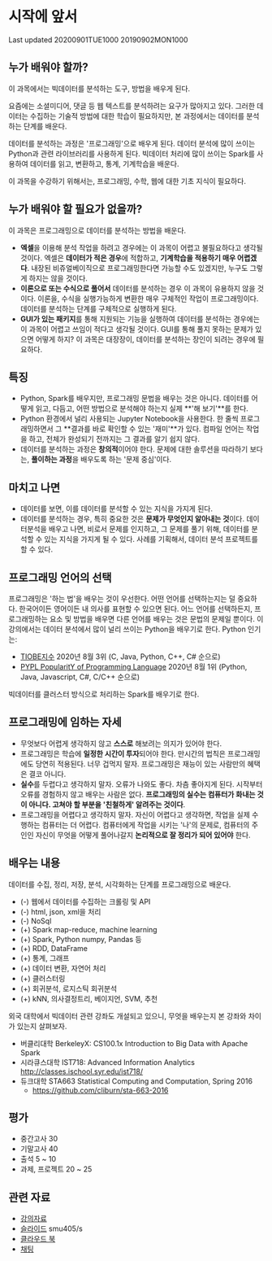 
# 시작에 앞서

Last updated 20200901TUE1000 20190902MON1000

## 누가 배워야 할까?

이 과목에서는 빅데이터를 분석하는 도구, 방법을 배우게 된다.

요즘에는 소셜미디어, 댓글 등 웹 텍스트를 분석하려는 요구가 많아지고 있다.
그러한 데이터는 수집하는 기술적 방법에 대한 학습이 필요하지만, 본 과정에서는 데이터를 분석하는 단계를 배운다.

데이터를 분석하는 과정은 '프로그래밍'으로 배우게 된다.
데이터 분석에 많이 쓰이는 Python과 관련 라이브러리를 사용하게 된다.
빅데이터 처리에 많이 쓰이는 Spark를 사용하여 데이터를 읽고, 변환하고, 통계, 기계학습을 배운다.

이 과목을 수강하기 위해서는, 프로그래밍, 수학, 웹에 대한 기초 지식이 필요하다.

## 누가 배워야 할 필요가 없을까?

이 과목은 프로그래밍으로 데이터를 분석하는 방법을 배운다.
* **엑셀**을 이용해 분석 작업을 하려고 경우에는 이 과목이 어렵고 불필요하다고 생각될 것이다. 엑셀은 **데이터가 적은 경우**에 적합하고, **기계학습을 적용하기 매우 어렵겠다**. 내장된 비쥬얼베이직으로 프로그래밍한다면 가능할 수도 있겠지만, 누구도 그렇게 하지는 않을 것이다.
* **이론으로 또는 수식으로 풀어서** 데이터를 분석하는 경우 이 과목이 유용하지 않을 것이다. 이론을, 수식을 실행가능하게 변환한 매우 구체적인 작업이 프로그래밍이다. 데이터를 분석하는 단계를 구체적으로 실행하게 된다.
* **GUI가 있는 패키지**를 통해 지원되는 기능을 실행하여 데이터를 분석하는 경우에는 이 과목이 어렵고 쓰임이 적다고 생각될 것이다. GUI를 통해 풀지 못하는 문제가 있으면 어떻게 하지? 이 과목은 대장장이, 데이터를 분석하는 장인이 되려는 경우에 필요하다.

## 특징

* Python, Spark를 배우지만, 프로그래밍 문법을 배우는 것은 아니다. 데이터를 어떻게 읽고, 다듬고, 어떤 방법으로 분석해야 하는지 실제 **'해 보기'**를 한다.
* Python 환경에서 널리 사용되는 Jupyter Notebook을 사용한다. 한 줄씩 프로그래밍하면서 그 **결과를 바로 확인할 수 있는 '재미'**가 있다. 컴파일 언어는 작업을 하고, 전체가 완성되기 전까지는 그 결과를 알기 쉽지 않다.
* 데이터를 분석하는 과정은 **창의적**이어야 한다. 문제에 대한 솔루션을 따라하기 보다는, **풀이하는 과정**을 배우도록 하는 '문제 중심'이다.

## 마치고 나면

* 데이터를 보면, 이를 데이터를 분석할 수 있는 지식을 가지게 된다.
* 데이터를 분석하는 경우, 특히 중요한 것은 **문제가 무엇인지 알아내는 것**이다. 데이터분석을 배우고 나면, 비로서 문제를 인지하고, 그 문제를 풀기 위해, 데이터를 분석할 수 있는 지식을 가지게 될 수 있다. 사례를 기획해서, 데이터 분석 프로젝트를 할 수 있다.

## 프로그래밍 언어의 선택

프로그래밍은 '하는 법'을 배우는 것이 우선한다. 어떤 언어를 선택하는지는 덜 중요하다. 한국어이든 영어이든 내 의사를 표현할 수 있으면 된다. 어느 언어를 선택하든지, 프로그래밍하는 요소 및 방법을 배우면 다른 언어를 배우는 것은 문법의 문제일 뿐이다.
이 강의에서는 데이터 분석에서 많이 널리 쓰이는 Python을 배우기로 한다.
Python 인기는:
* [TIOBE지수](https://www.tiobe.com/tiobe-index/) 2020년 8월 3위 (C, Java, Python, C++, C# 순으로)
* [PYPL PopularitY of Programming Language](http://pypl.github.io) 2020년 8월 1위 (Python, Java, Javascript, C#, C/C++ 순으로)

빅데이터를 클러스터 방식으로 처리하는 Spark를 배우기로 한다.

## 프로그래밍에 임하는 자세

* 무엇보다 어렵게 생각하지 않고 **스스로** 해보려는 의지가 있어야 한다.
* 프로그래밍은 학습에 **일정한 시간이 투자**되어야 한다. 만시간의 법칙은 프로그래밍에도 당연히 적용된다. 너무 겁먹지 말자. 프로그래밍은 재능이 있는 사람만의 혜택은 결코 아니다.
* **실수**를 두렵다고 생각하지 말자. 오류가 나와도 좋다. 차츰 좋아지게 된다. 시작부터 오류를 경험하지 않고 배우는 사람은 없다. **프로그래밍의 실수는 컴퓨터가 화내는 것이 아니다. 고쳐야 할 부분을 '친철하게' 알려주는 것이다**.
* 프로그래밍을 어렵다고 생각하지 말자. 자신이 어렵다고 생각하면, 작업을 실제 수행하는 컴퓨터는 더 어렵다. 컴퓨터에게 작업을 시키는 '나'의 문제로, 컴퓨터의 주인인 자신이 무엇을 어떻게 풀어나갈지 **논리적으로 잘 정리가 되어 있어야** 한다.

## 배우는 내용

데이터를 수집, 정리, 저장, 분석, 시각화하는 단계를 프로그래밍으로 배운다.

* (-) 웹에서 데이터를 수집하는 크롤링 및 API
* (-) html, json, xml을 처리
* (-) NoSql
* (+) Spark map-reduce, machine learning
* (+) Spark, Python numpy, Pandas 등
* (+) RDD, DataFrame
* (+) 통계, 그래프
* (+) 데이터 변환, 자연어 처리
* (+) 클러스터링
* (+) 회귀분석, 로지스틱 회귀분석
* (+) kNN, 의사결정트리, 베이지언, SVM, 추천

외국 대학에서 빅데이터 관련 강좌도 개설되고 있으니, 무엇을 배우는지 본 강좌와 차이가 있는지 살펴보자.
* 버클리대학 BerkeleyX: CS100.1x Introduction to Big Data with Apache Spark
* 시라큐스대학 IST718: Advanced Information Analytics http://classes.ischool.syr.edu/ist718/
* 듀크대학 STA663 Statistical Computing and Computation, Spring 2016
    * https://github.com/cliburn/sta-663-2016


## 평가

* 중간고사 30
* 기말고사 40
* 출석 5 ~ 10
* 과제, 프로젝트 20 ~ 25

## 관련 자료

* [강의자료](http://github.com/smu405/s)
* [슬라이드](https://nbviewer.jupyter.org) smu405/s
* [클라우드 북](http://smu405.gitbooks.io/s)
* [채팅](https://gitter.im/smu405/s)

